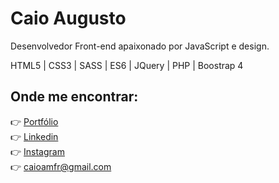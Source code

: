 # Caio Augusto

Desenvolvedor Front-end apaixonado por JavaScript e design.

HTML5 | CSS3 | SASS | ES6 | JQuery | PHP | Boostrap 4 


## Onde me encontrar:
👉 [Portfólio](https://caiohtml.com)  <br>
👉 [Linkedin](https://www.linkedin.com/in/caio-augustoo/) <br>
👉 [Instagram](https://www.instagram.com/iamcaio_a/) <br>
👉 caioamfr@gmail.com
